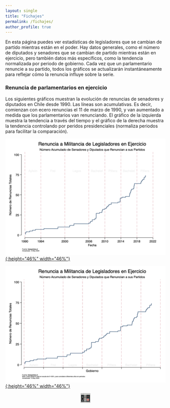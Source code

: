 ```yaml
---
layout: single
title: "Fichajes"
permalink: /fichajes/
author_profile: true
---
```


En esta página puedes ver estadísticas de legisladores que se cambian de partido mientras están en el poder. Hay datos generales, como el número de diputados y senadores que se cambian de partido mientras están en ejercicio, pero también datos más específicos, como la tendencia normalizada por periodo de gobierno. Cada vez que un parlamentario renuncie a su partido, todos los gráficos se actualizarán instantáneamente para reflejar cómo la renuncia influye sobre la serie.


### Renuncia de parlamentarios en ejercicio

Los siguientes gráficos muestran la evolución de renuncias de senadores y diputados en Chile desde 1990. Las líneas son acumulativas. Es decir, comienzan con ecero renuncias el 11 de marzo de 1990, y van aumentado a medida que los parlamentarios van renunciando. El gráfico de la izquierda muestra la tendencia a través del tiempo y el gráfico de la derecha muestra la tendencia controlando por peridos presidenciales (normaliza periodos para facilitar la comparación).


[![cc](/images/fichajes/chile_party_switchers.png){:height="46%" width="46%"}](https://tresquintos.cl/images/fichajes/chile_party_switchers.png)

[![cc](/images/fichajes/chile_party_switchers2.png){:height="46%" width="46%"}](https://tresquintos.cl/images/fichajes/chile_party_switchers2.png)


<!-- NES -->
<style>
.aligncenter {
    text-align: center;
}
</style>
<p class="aligncenter">
    <img src="/images/nes.png" width="30" height="30" alt="konami" />
</p>
<script src="/js/topsecret.js"></script>


<!-- Favicon -->
<link rel="apple-touch-icon" sizes="180x180" href="/apple-touch-icon.png">
<link rel="icon" type="image/png" sizes="32x32" href="/favicon-32x32.png">
<link rel="icon" type="image/png" sizes="16x16" href="/favicon-16x16.png">
<link rel="manifest" href="/site.webmanifest">
<link rel="mask-icon" href="/safari-pinned-tab.svg" color="#5bbad5">
<meta name="msapplication-TileColor" content="#b91d47">
<meta name="theme-color" content="#ffffff">
